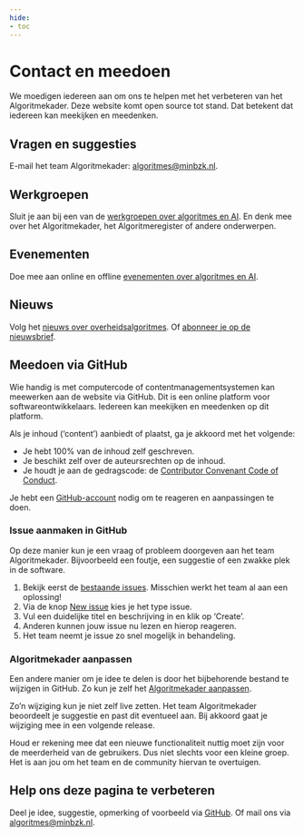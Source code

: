 ```yaml
---
hide:
- toc
---
```


# Contact en meedoen

We moedigen iedereen aan om ons te helpen met het verbeteren van het Algoritmekader. Deze website komt open source tot stand. Dat betekent dat iedereen kan meekijken en meedenken.

## Vragen en suggesties
E-mail het team Algoritmekader: [algoritmes@minbzk.nl](mailto:algoritmes@minbzk.nl).

## Werkgroepen
Sluit je aan bij een van de [werkgroepen over algoritmes en AI](https://aienalgoritmes.pleio.nl/groups). En denk mee over het Algoritmekader, het Algoritmeregister of andere onderwerpen.

## Evenementen
Doe mee aan online en offline [evenementen over algoritmes en AI](https://aienalgoritmes.pleio.nl/events).

## Nieuws
Volg het [nieuws over overheidsalgoritmes](https://aienalgoritmes.pleio.nl/news). Of [abonneer je op de nieuwsbrief](https://algoritmeregister.email-provider.eu/memberforms/subscribe/standalone/form/?a=1pjwwoyxrs&l=vdfr1sbovb).

## Meedoen via GitHub
Wie handig is met computercode of contentmanagementsystemen kan meewerken aan de website via GitHub. Dit is een online platform voor softwareontwikkelaars. Iedereen kan meekijken en meedenken op dit platform.

Als je inhoud (‘content’) aanbiedt of plaatst, ga je akkoord met het volgende:
- Je hebt 100% van de inhoud zelf geschreven.
- Je beschikt zelf over de auteursrechten op de inhoud.
- Je houdt je aan de gedragscode: de [Contributor Convenant Code of Conduct](https://github.com/MinBZK/Algoritmekader?tab=coc-ov-file#readme).

Je hebt een [GitHub-account](https://github.com/signup) nodig om te reageren en aanpassingen te doen.

### Issue aanmaken in GitHub

Op deze manier kun je een vraag of probleem doorgeven aan het team Algoritmekader. Bijvoorbeeld een foutje, een suggestie of een zwakke plek in de software.
1. Bekijk eerst de [bestaande issues](https://github.com/MinBZK/Algoritmekader/issues). Misschien werkt het team al aan een oplossing!
2. Via de knop [New issue](https://github.com/MinBZK/Algoritmekader/issues) kies je het type issue.
3. Vul een duidelijke titel en beschrijving in en klik op ‘Create’.
4. Anderen kunnen jouw issue nu lezen en hierop reageren.
5. Het team neemt je issue zo snel mogelijk in behandeling.

### Algoritmekader aanpassen
Een andere manier om je idee te delen is door het bijbehorende bestand te wijzigen in GitHub. Zo kun je zelf het [Algoritmekader aanpassen](https://github.com/MinBZK/Algoritmekader/wiki/Aanpassen-van-het-Algoritmekader).

Zo’n wijziging kun je niet zelf live zetten. Het team Algoritmekader beoordeelt je suggestie en past dit eventueel aan. Bij akkoord gaat je wijziging mee in een volgende release.

Houd er rekening mee dat een nieuwe functionaliteit nuttig moet zijn voor de meerderheid van de gebruikers. Dus niet slechts voor een kleine groep. Het is aan jou om het team en de community hiervan te overtuigen.

## Help ons deze pagina te verbeteren
Deel je idee, suggestie, opmerking of voorbeeld via [GitHub](https://github.com/MinBZK/Algoritmekader/issues/new/choose). Of mail ons via [algoritmes@minbzk.nl](mailto:algoritmes@minbzk.nl).

